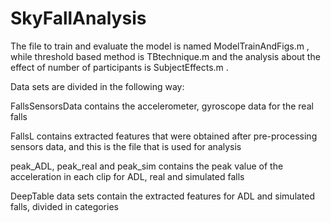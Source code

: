 # SkyFallAnalysis
The file to train and evaluate the model is named ModelTrainAndFigs.m , while threshold based method is TBtechnique.m and the analysis about the effect of number of participants is SubjectEffects.m .

Data sets are divided in the following way:

FallsSensorsData contains the accelerometer, gyroscope data for the real falls

FallsL contains extracted features that were obtained after pre-processing sensors data, and this is the file that is used for analysis

peak_ADL, peak_real and peak_sim contains the peak value of the acceleration in each clip for ADL, real and simulated falls

DeepTable data sets contain the extracted features for ADL and simulated falls, divided in categories
